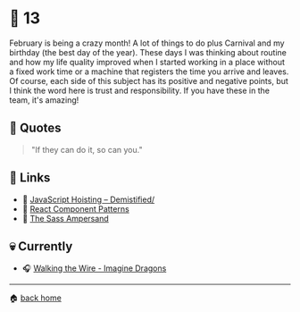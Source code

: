# :pushpin: 13

February is being a crazy month! A lot of things to do plus Carnival and my birthday (the best day of the year). These days I was thinking about routine and how my life quality improved when I started working in a place without a fixed work time or a machine that registers the time you arrive and leaves. Of course, each side of this subject has its positive and negative points, but I think the word here is trust and responsibility. If you have these in the team, it's amazing!

## :speech_balloon: Quotes

> "If they can do it, so can you."

## :link: Links

* :pencil: [JavaScript Hoisting – Demistified/](http://cesar-restrepo.com/2018/02/06/javascript-hoisting-demistified/)
* :pencil: [React Component Patterns](https://levelup.gitconnected.com/react-component-patterns-ab1f09be2c82)
* :pencil: [The Sass Ampersand](https://css-tricks.com/the-sass-ampersand/)
 
## :skull: Currently

* :headphones: [Walking the Wire - Imagine Dragons](https://open.spotify.com/track/6jmngk8Fwup05JZ6kgXEGX?si=24DBcDuOQ9OGJvpb4qSwvw)

---

:house: [back home](../../../..#home)
